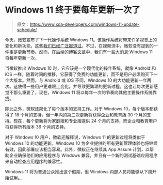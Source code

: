 # Windows 11 终于要每年更新一次了

> 原文：<https://www.xda-developers.com/windows-11-update-schedule/>

今天，微软宣布了下一代操作系统 Windows 11。该操作系统将带来许多视觉上的变化和新功能，这些[我们已经广泛报道过](https://www.xda-developers.com/tag/windows-11/)。不过，在视频流中，微软没有提到的一件事是更新节奏。然而，在后续的[博客文章](https://www.microsoft.com/en-us/microsoft-365/blog/2021/06/24/windows-11-the-operating-system-for-hybrid-work-and-learning/)中，我们有一些大消息:Windows 11 将每年更新一次。

当微软推出 Windows 10 时，它应该是一个现代化的操作系统，就像 Android 和 iOS 一样。随着时间的推移，它获得了免费的功能更新，而不是用户必须购买下一个大版本。然而，与 Android 或 iOS 不同，Windows 10 的大功能更新一年两次。这使得一些用户更难跟上变化，并导致更繁琐的更新过程。这也让每次更新感觉不那么重要了。现在，Windows 11 将以每年一次的节奏向其他主要操作系统靠拢。

除此之外，微软还简化了每个版本的支持工作。对于 Windows 10，每个版本都获得了 18 个月的支持，但一年内的第二次更新将获得企业和教育版 30 个月的支持。现在，每个更新将为家庭版和专业版提供 24 个月的支持，而企业和教育用户将获得所有版本 36 个月的支持。

对于 Windows 10 用户，微软还解释说，Windows 11 的更新过程将类似于 Windows 10 的功能更新。Windows 10 为企业提供的所有更新管理体验也将继续有效，因此部署应该相当容易。此外，微软正在继续其 App Assure 计划，以帮助企业确保他们的应用程序与 Windows 兼容，并且有一个新的测试基础应用程序来自动检查应用程序的兼容性。

Windows 11 将为普通公众推出这个假期，但 Windows 内部人员将能够从下周开始试用[。](https://www.xda-developers.com/windows-11-is-coming-to-windows-insiders-next-week/)